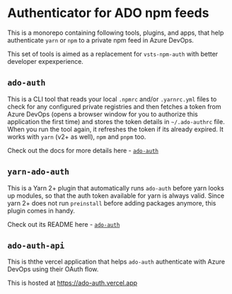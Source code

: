 # Authenticator for ADO npm feeds

This is a monorepo containing following tools, plugins, and apps, that help authenticate `yarn` or `npm` to a private npm feed in Azure DevOps. 

This set of tools is aimed as a replacement for `vsts-npm-auth` with better developer expexperience.

## `ado-auth` 

This is a CLI tool that reads your local `.npmrc` and/or `.yarnrc.yml` files to check for any configured private registries and then fetches a token from Azure DevOps (opens a browser window for you to authorize this application the first time) and stores the token details in `~/.ado-authrc` file. When you run the tool again, it refreshes the token if its already expired. It works with `yarn` (v2+ as well), `npm` and `pnpm` too.
 
Check out the docs for more details here - [`ado-auth`](./packages/ado-auth/README.md)

## `yarn-ado-auth`

This is a Yarn 2+ plugin that automatically runs `ado-auth` before yarn looks up modules, so that the auth token available for yarn is always valid. Since yarn 2+ does not run `preinstall` before adding packages anymore, this plugin comes in handy.

Check out its README here - [`ado-auth`](./packages/yarn-ado-auth/README.md)

## `ado-auth-api`

This is ththe vercel application that helps `ado-auth` authenticate with Azure DevOps using their OAuth flow.

This is hosted at https://ado-auth.vercel.app